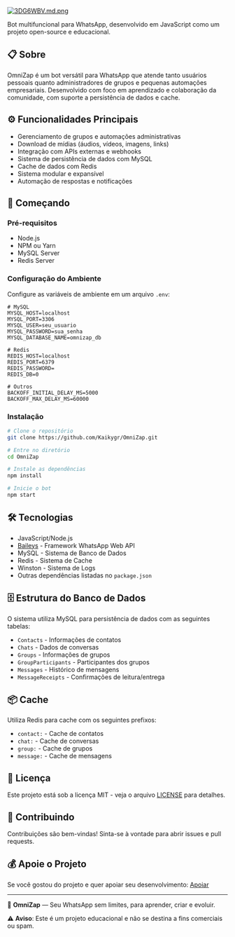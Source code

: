 [![3DG6WBV.md.png](https://iili.io/3DG6WBV.md.png)](https://freeimage.host/i/3DG6WBV)

Bot multifuncional para WhatsApp, desenvolvido em JavaScript como um projeto open-source e educacional.

## 📋 Sobre

OmniZap é um bot versátil para WhatsApp que atende tanto usuários pessoais quanto administradores de grupos e pequenas automações empresariais. Desenvolvido com foco em aprendizado e colaboração da comunidade, com suporte a persistência de dados e cache.

## ⚙️ Funcionalidades Principais

- Gerenciamento de grupos e automações administrativas
- Download de mídias (áudios, vídeos, imagens, links)
- Integração com APIs externas e webhooks
- Sistema de persistência de dados com MySQL
- Cache de dados com Redis
- Sistema modular e expansível
- Automação de respostas e notificações

## 🚀 Começando

### Pré-requisitos

- Node.js
- NPM ou Yarn
- MySQL Server
- Redis Server

### Configuração do Ambiente

Configure as variáveis de ambiente em um arquivo `.env`:

```env
# MySQL
MYSQL_HOST=localhost
MYSQL_PORT=3306
MYSQL_USER=seu_usuario
MYSQL_PASSWORD=sua_senha
MYSQL_DATABASE_NAME=omnizap_db

# Redis
REDIS_HOST=localhost
REDIS_PORT=6379
REDIS_PASSWORD=
REDIS_DB=0

# Outros
BACKOFF_INITIAL_DELAY_MS=5000
BACKOFF_MAX_DELAY_MS=60000
```

### Instalação

```bash
# Clone o repositório
git clone https://github.com/Kaikygr/OmniZap.git

# Entre no diretório
cd OmniZap

# Instale as dependências
npm install

# Inicie o bot
npm start
```

## 🛠️ Tecnologias

- JavaScript/Node.js
- [Baileys](https://github.com/WhiskeySockets/Baileys) - Framework WhatsApp Web API
- MySQL - Sistema de Banco de Dados
- Redis - Sistema de Cache
- Winston - Sistema de Logs
- Outras dependências listadas no `package.json`

## 🗄️ Estrutura do Banco de Dados

O sistema utiliza MySQL para persistência de dados com as seguintes tabelas:

- `Contacts` - Informações de contatos
- `Chats` - Dados de conversas
- `Groups` - Informações de grupos
- `GroupParticipants` - Participantes dos grupos
- `Messages` - Histórico de mensagens
- `MessageReceipts` - Confirmações de leitura/entrega

## 📦 Cache

Utiliza Redis para cache com os seguintes prefixos:

- `contact:` - Cache de contatos
- `chat:` - Cache de conversas
- `group:` - Cache de grupos
- `message:` - Cache de mensagens

## 📄 Licença

Este projeto está sob a licença MIT - veja o arquivo [LICENSE](LICENSE) para detalhes.

## 🤝 Contribuindo

Contribuições são bem-vindas! Sinta-se à vontade para abrir issues e pull requests.

## 💰 Apoie o Projeto

Se você gostou do projeto e quer apoiar seu desenvolvimento: [Apoiar](https://bit.ly/m/Kaally)

---

🚀 **OmniZap** — Seu WhatsApp sem limites, para aprender, criar e evoluir.

⚠️ **Aviso**: Este é um projeto educacional e não se destina a fins comerciais ou spam.
